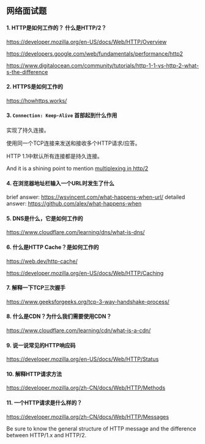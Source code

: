 ## 网络面试题

#### 1. HTTP是如何工作的？ 什么是HTTP/2？

https://developer.mozilla.org/en-US/docs/Web/HTTP/Overview

https://developers.google.com/web/fundamentals/performance/http2

https://www.digitalocean.com/community/tutorials/http-1-1-vs-http-2-what-s-the-difference

#### 2. HTTPS是如何工作的

https://howhttps.works/

#### 3. `Connection: Keep-Alive` 首部起到什么作用

实现了持久连接。

使用同一个TCP连接来发送和接收多个HTTP请求/应答。

HTTP 1.1中默认所有连接都是持久连接。

And it is a shining point to mention [multiplexing in http/2](https://cascadingmedia.com/insites/2015/03/http-2.html)

#### 4. 在浏览器地址栏输入一个URL时发生了什么

brief answer: https://wsvincent.com/what-happens-when-url/ detailed answer: https://github.com/alex/what-happens-when

#### 5. DNS是什么，它是如何工作的

https://www.cloudflare.com/learning/dns/what-is-dns/

#### 6. 什么是HTTP Cache？是如何工作的

https://web.dev/http-cache/

https://developer.mozilla.org/en-US/docs/Web/HTTP/Caching

#### 7. 解释一下TCP三次握手

https://www.geeksforgeeks.org/tcp-3-way-handshake-process/

#### 8. 什么是CDN？为什么我们需要使用CDN？

https://www.cloudflare.com/learning/cdn/what-is-a-cdn/

#### 9. 说一说常见的HTTP响应码

https://developer.mozilla.org/en-US/docs/Web/HTTP/Status

#### 10. 解释HTTP请求方法

https://developer.mozilla.org/zh-CN/docs/Web/HTTP/Methods

#### 11. 一个HTTP请求是什么样的？

https://developer.mozilla.org/zh-CN/docs/Web/HTTP/Messages

Be sure to know the general structure of HTTP message and the difference between HTTP/1.x and HTTP/2.